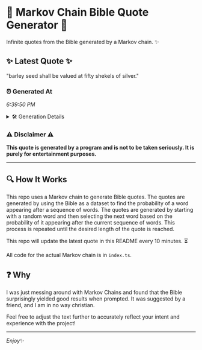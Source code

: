 # 📖 Markov Chain Bible Quote Generator 📖

Infinite quotes from the Bible generated by a Markov chain. ✨

## ✨ Latest Quote ✨
"barley seed shall be valued at fifty shekels of silver."

### ⏰ Generated At
*6:39:50 PM*

<details>
    <summary>🛠️ Generation Details</summary>
    <p>
        <strong>🌱 Seed:</strong> barley<br>
        <strong>🔄 Iterations:</strong> 9<br>
        <strong>📜 Context History:</strong><br>[ barley ]: seed<br>[ barley, seed ]: shall<br>[ barley, seed, shall ]: be<br>[ barley, seed, shall, be ]: valued<br>[ barley, seed, shall, be, valued ]: at<br>[ barley, seed, shall, be, valued, at ]: fifty<br>[ seed, shall, be, valued, at, fifty ]: shekels<br>[ shall, be, valued, at, fifty, shekels ]: of<br>[ be, valued, at, fifty, shekels, of ]: silver.<br>
    </p>
</details>

### ⚠️ Disclaimer ⚠️
**This quote is generated by a program and is not to be taken seriously. It is purely for entertainment purposes.**

---

## 🔍 How It Works

This repo uses a Markov chain to generate Bible quotes. The quotes are generated by using the Bible as a dataset to find the probability of a word appearing after a sequence of words. The quotes are generated by starting with a random word and then selecting the next word based on the probability of it appearing after the current sequence of words. This process is repeated until the desired length of the quote is reached.

This repo will update the latest quote in this README every 10 minutes. ⏳

All code for the actual Markov chain is in `index.ts`.

## ❓ Why

I was just messing around with Markov Chains and found that the Bible surprisingly yielded good results when prompted. 
It was suggested by a friend, and I am in no way christian.

Feel free to adjust the text further to accurately reflect your intent and experience with the project!

---

*Enjoy*✨
